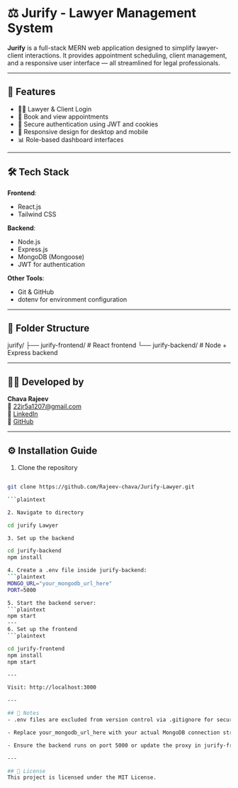 # ⚖️ Jurify - Lawyer Management System

**Jurify** is a full-stack MERN web application designed to simplify lawyer-client interactions. It provides appointment scheduling, client management, and a responsive user interface — all streamlined for legal professionals.

---

## 🚀 Features

- 🧑‍⚖️ Lawyer & Client Login
- 📅 Book and view appointments
- 🔐 Secure authentication using JWT and cookies
- 📱 Responsive design for desktop and mobile
- 📊 Role-based dashboard interfaces

---

## 🛠️ Tech Stack

**Frontend**:
- React.js
- Tailwind CSS

**Backend**:
- Node.js
- Express.js
- MongoDB (Mongoose)
- JWT for authentication

**Other Tools**:
- Git & GitHub
- dotenv for environment configuration

---

## 📁 Folder Structure

jurify/
├── jurify-frontend/ # React frontend
└── jurify-backend/ # Node + Express backend


---

## 🧑‍💻 Developed by

**Chava Rajeev**  
📧 22jr5a1207@gmail.com  
🔗 [LinkedIn](https://www.linkedin.com/in/chavarajeev)  
🔗 [GitHub](https://github.com/Rajeev-chava)

---

## ⚙️ Installation Guide


1. Clone the repository 

```bash 

git clone https://github.com/Rajeev-chava/Jurify-Lawyer.git

```plaintext

2. Navigate to directory

cd jurify Lawyer

3. Set up the backend

cd jurify-backend
npm install

4. Create a .env file inside jurify-backend:
```plaintext
MONGO_URL="your_mongodb_url_here"
PORT=5000

5. Start the backend server:
```plaintext
npm start
---
6. Set up the frontend
```plaintext

cd jurify-frontend
npm install
npm start

---

Visit: http://localhost:3000

---

## 📌 Notes
- .env files are excluded from version control via .gitignore for security

- Replace your_mongodb_url_here with your actual MongoDB connection string

- Ensure the backend runs on port 5000 or update the proxy in jurify-frontend/package.json if needed.

---

## 🪪 License
This project is licensed under the MIT License.